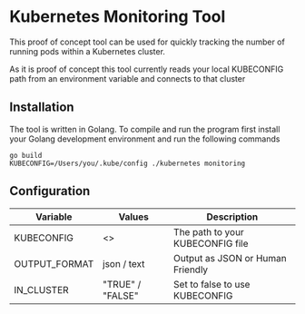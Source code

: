 # Kubernetes Monitoring Tool
This proof of concept tool can be used for quickly tracking the
number of running pods within a Kubernetes cluster.

As it is proof of concept this tool currently reads your local
KUBECONFIG path from an environment variable and connects to that
cluster

## Installation
The tool is written in Golang. To compile and run the program first
install your Golang development environment and run the following commands

```shell
go build
KUBECONFIG=/Users/you/.kube/config ./kubernetes monitoring
```

## Configuration
| Variable      | Values           | Description                     |
|---------------|------------------|---------------------------------|
| KUBECONFIG    | <>               | The path to your KUBECONFIG file |
| OUTPUT_FORMAT | json / text      | Output as JSON or Human Friendly |
| IN_CLUSTER    | "TRUE" / "FALSE" | Set to false to use KUBECONFIG  |
